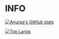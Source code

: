 # INFO
[![Anurag's GitHub stats](https://github-readme-stats.vercel.app/api?username=skynate22&thema=dark)](https://github.com/anuraghazra/github-readme-stats)

[![Top Langs](https://github-readme-stats.vercel.app/api/top-langs/?username=skynate22&layout=compact&exclude_repo=&theme=dark)](https://github.com/anuraghazra/github-readme-stats)
